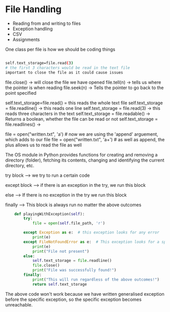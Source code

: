 # File Handling

- Reading from and writing to files
- Exception handling
- CSV
- Assignments

One class per file is how we should be coding things


```bash

self.text_storage=file.read(3)
# the first 3 characters would be read in the text file    
important to close the file as it could cause issues
```

file.close() -> will close the file we have opened
file.tell(n) -> tells us where the pointer is when reading
file.seek(n) -> Tells the pointer to go back to the point specified

self.text_storage=file.read() = this reads the whole text file
self.text_storage = file.readline() -> this reads one line
self.text_storage = file.read(3) -> this reads three characters in the text
self.text_storage = file.readable() -> Returns a boolean, whether the file can be read or not
self.text_storage = file.readlines() -> 


file = open("written.txt", 'a') # now we are using the 'append' arguement, which adds to our file
file = open("written.txt", 'a+') # as well as append, the plus allows us to read the file as well


The OS module in Python provides functions for creating and removing a directory (folder), 
fetching its contents, changing and identifying the current directory, etc.

try block --> we try to run a certain code

except block --> if there is an exception in the try, we run this block

else --> If there is no exception in the try we run this block

finally --> This block is always run no matter the above outcomes

```python
    def playingWithException(self):
        try:
            file = open(self.file_path, 'r')

        except Exception as e:  # this exception looks for any error
            print(e)
        except FileNotFoundError as e:  # This exception looks for a specific error
            print(e)
            print("File not present")
        else:
            self.text_storage = file.readline()
            file.close()
            print("File was successfully found!")
        finally:
            print("This will run regardless of the above outcomes!")
            return self.text_storage
```
The above code won't work because we have written generalised
exception before the specific exception, so the specific exception
becomes unreachable.
